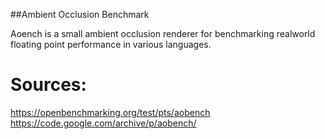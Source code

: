 ##Ambient Occlusion Benchmark

Aoench is a small ambient occlusion renderer for benchmarking realworld floating point performance 
in various languages.

Sources: 
=======
https://openbenchmarking.org/test/pts/aobench
https://code.google.com/archive/p/aobench/